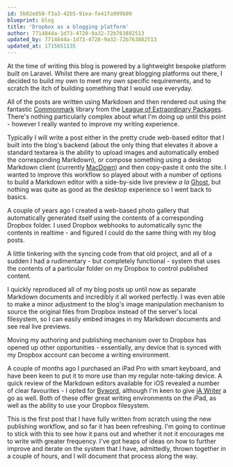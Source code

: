 ```yaml
---
id: 5b02e850-f3a3-42b5-91ea-fe41fa999b09
blueprint: blog
title: 'Dropbox as a blogging platform'
author: 7714844a-1d73-4720-9a32-72b763882513
updated_by: 7714844a-1d73-4720-9a32-72b763882513
updated_at: 1715651135
---
```

At the time of writing this blog is powered by a lightweight bespoke platform built on Laravel.  Whilst there are many great blogging platforms out there, I decided to build my own to meet my own specific requirements, and to scratch the itch of building something that I would use everyday.

All of the posts are written using Markdown and then rendered out using the fantastic [Commonmark](http://commonmark.thephpleague.com/) library from the [League of Extraordinary Packages](https://thephpleague.com).  There's nothing particularly complex about what I'm doing up until this point - however I really wanted to improve my writing experience.

Typically I will write a post either in the pretty crude web-based editor that I built into the blog's backend (about the only thing that elevates it above a standard textarea is the ability to upload images and automatically embed the corresponding Markdown), or compose something using a desktop Markdown client (currently [MacDown](http://macdown.uranusjr.com/)) and then copy-paste it onto the site.  I wanted to improve this workflow so played about with a number of options to build a Markdown editor with a side-by-side live preview _a la_ [Ghost](https://ghost.org), but nothing was quite as good as the desktop experience so I went back to basics.

A couple of years ago I created a web-based photo gallery that automatically generated itself using the contents of a corresponding Dropbox folder.  I used Dropbox webhooks to automatically sync the contents in realtime - and figured I could do the same thing with my blog posts.

A little tinkering with the syncing code from that old project, and all of a sudden I had a rudimentary - but completely functional - system that uses the contents of a particular folder on my Dropbox to control published content.

I quickly reproduced all of my blog posts up until now as separate Markdown documents and incredibly it all worked perfectly.  I was even able to make a minor adjustment to the blog's image manipulation mechanism to source the original files from Dropbox instead of the server's local filesystem, so I can easily embed images in my Markdown documents and see real live previews.

Moving my authoring and publishing mechanism over to Dropbox has opened up other opportunities - essentially, any device that is synced with my Dropbox account can become a writing environment.

A couple of months ago I purchased an iPad Pro with smart keyboard, and have been keen to put it to more use than my regular note-taking device.  A quick review of the Markdown editors available for iOS revealed a number of clear favourites - I opted for [Byword](https://bywordapp.com/), although I'm keen to give [iA Writer](https://ia.net/writer/) a go as well.  Both of these offer great writing environments on the iPad, as well as the ability to use your Dropbox filesystem.

This is the first post that I have fully written from scratch using the new publishing workflow, and so far it has been refreshing.  I'm going to continue to stick with this to see how it pans out and whether it not it encourages me to write with greater frequency.  I've got heaps of ideas on how to further improve and iterate on the system that I have, admittedly, thrown together in a couple of hours, and I will document that process along the way.